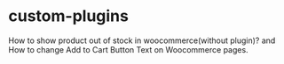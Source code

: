 # custom-plugins
How to show product out of stock in woocommerce(without plugin)? and How to change Add to Cart Button Text on Woocommerce pages.
